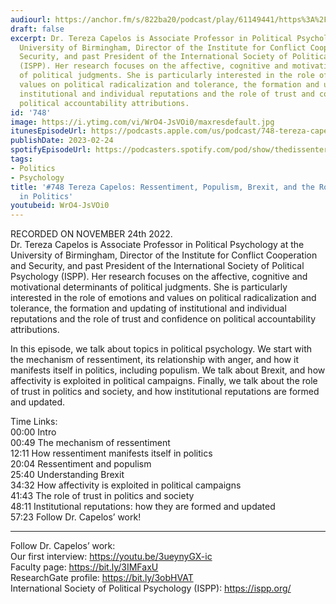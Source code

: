 ```yaml
---
audiourl: https://anchor.fm/s/822ba20/podcast/play/61149441/https%3A%2F%2Fd3ctxlq1ktw2nl.cloudfront.net%2Fstaging%2F2022-10-24%2F5ccb73d7-110c-7efb-b5ac-f80b178dbb5d.m4a
draft: false
excerpt: Dr. Tereza Capelos is Associate Professor in Political Psychology at the
  University of Birmingham, Director of the Institute for Conflict Cooperation and
  Security, and past President of the International Society of Political Psychology
  (ISPP). Her research focuses on the affective, cognitive and motivational determinants
  of political judgments. She is particularly interested in the role of emotions and
  values on political radicalization and tolerance, the formation and updating of
  institutional and individual reputations and the role of trust and confidence on
  political accountability attributions.
id: '748'
image: https://i.ytimg.com/vi/WrO4-JsVOi0/maxresdefault.jpg
itunesEpisodeUrl: https://podcasts.apple.com/us/podcast/748-tereza-capelos-ressentiment-populism-brexit-and/id1451347236?i=1000601498123&uo=4
publishDate: 2023-02-24
spotifyEpisodeUrl: https://podcasters.spotify.com/pod/show/thedissenter/episodes/748-Tereza-Capelos-Ressentiment--Populism--Brexit--and-the-Role-of-Trust-in-Politics-e1r8kq1
tags:
- Politics
- Psychology
title: '#748 Tereza Capelos: Ressentiment, Populism, Brexit, and the Role of Trust
  in Politics'
youtubeid: WrO4-JsVOi0
---
```

<div class="timelinks">

RECORDED ON NOVEMBER 24th 2022.  
Dr. Tereza Capelos is Associate Professor in Political Psychology at the University of Birmingham, Director of the Institute for Conflict Cooperation and Security, and past President of the International Society of Political Psychology (ISPP). Her research focuses on the affective, cognitive and motivational determinants of political judgments. She is particularly interested in the role of emotions and values on political radicalization and tolerance, the formation and updating of institutional and individual reputations and the role of trust and confidence on political accountability attributions.

In this episode, we talk about topics in political psychology. We start with the mechanism of ressentiment, its relationship with anger, and how it manifests itself in politics, including populism. We talk about Brexit, and how affectivity is exploited in political campaigns. Finally, we talk about the role of trust in politics and society, and how institutional reputations are formed and updated.

Time Links:  
<time>00:00</time> Intro  
<time>00:49</time> The mechanism of ressentiment  
<time>12:11</time> How ressentiment manifests itself in politics  
<time>20:04</time> Ressentiment and populism  
<time>25:40</time> Understanding Brexit  
<time>34:32</time> How affectivity is exploited in political campaigns  
<time>41:43</time> The role of trust in politics and society  
<time>48:11</time> Institutional reputations: how they are formed and updated  
<time>57:23</time> Follow Dr. Capelos’ work!

---

Follow Dr. Capelos’ work:  
Our first interview: https://youtu.be/3ueynyGX-ic  
Faculty page: https://bit.ly/3IMFaxU  
ResearchGate profile: https://bit.ly/3obHVAT  
International Society of Political Psychology (ISPP): https://ispp.org/
</div>

